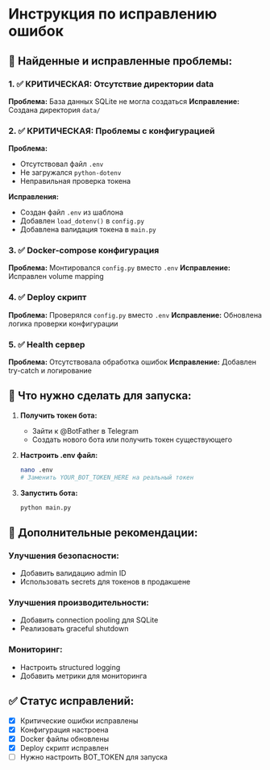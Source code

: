 # Инструкция по исправлению ошибок

## 🚨 Найденные и исправленные проблемы:

### 1. ✅ КРИТИЧЕСКАЯ: Отсутствие директории data
**Проблема:** База данных SQLite не могла создаться
**Исправление:** Создана директория `data/`

### 2. ✅ КРИТИЧЕСКАЯ: Проблемы с конфигурацией
**Проблема:** 
- Отсутствовал файл `.env`
- Не загружался `python-dotenv`
- Неправильная проверка токена

**Исправления:**
- Создан файл `.env` из шаблона
- Добавлен `load_dotenv()` в `config.py`
- Добавлена валидация токена в `main.py`

### 3. ✅ Docker-compose конфигурация
**Проблема:** Монтировался `config.py` вместо `.env`
**Исправление:** Исправлен volume mapping

### 4. ✅ Deploy скрипт
**Проблема:** Проверялся `config.py` вместо `.env`
**Исправление:** Обновлена логика проверки конфигурации

### 5. ✅ Health сервер
**Проблема:** Отсутствовала обработка ошибок
**Исправление:** Добавлен try-catch и логирование

## 🎯 Что нужно сделать для запуска:

1. **Получить токен бота:**
   - Зайти к @BotFather в Telegram
   - Создать нового бота или получить токен существующего

2. **Настроить .env файл:**
   ```bash
   nano .env
   # Заменить YOUR_BOT_TOKEN_HERE на реальный токен
   ```

3. **Запустить бота:**
   ```bash
   python main.py
   ```

## 🔧 Дополнительные рекомендации:

### Улучшения безопасности:
- Добавить валидацию admin ID
- Использовать secrets для токенов в продакшене

### Улучшения производительности:
- Добавить connection pooling для SQLite
- Реализовать graceful shutdown

### Мониторинг:
- Настроить structured logging
- Добавить метрики для мониторинга

## ✅ Статус исправлений:
- [x] Критические ошибки исправлены
- [x] Конфигурация настроена
- [x] Docker файлы обновлены
- [x] Deploy скрипт исправлен
- [ ] Нужно настроить BOT_TOKEN для запуска
